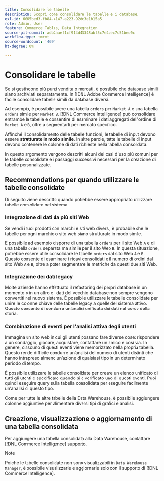 ```yaml
---
title: Consolidare le tabelle
description: Scopri come consolidare le tabelle e i database.
exl-id: 6065bed3-fb84-4147-a223-92dc3e1b15a5
role: Admin, User
feature: Commerce Tables, Data Integration
source-git-commit: adb7aaef1cf914d43348abf5c7e4bec7c51bed0c
workflow-type: tm+mt
source-wordcount: '469'
ht-degree: 0%

---
```


# Consolidare le tabelle

Se si gestiscono più punti vendita o mercati, è possibile che database simili siano archiviati separatamente. In [!DNL Adobe Commerce Intelligence] è facile consolidare tabelle simili da database diversi.

Ad esempio, è possibile avere una tabella `orders` per `Market A` e una tabella `orders` simile per `Market B`. [!DNL Commerce Intelligence] può consolidare entrambe le tabelle e consentire di esaminare i dati aggregati dell&#39;ordine di `Market A` e `B`, oltre a segmentarli per mercato specifico.

Affinché il consolidamento delle tabelle funzioni, le tabelle di input devono essere **strutturate in modo simile**. In altre parole, tutte le tabelle di input devono contenere le colonne di dati richieste nella tabella consolidata.

In questo argomento vengono descritti alcuni dei casi d&#39;uso più comuni per le tabelle consolidate e i passaggi successivi necessari per la creazione di tabelle personalizzate.

## Recommendations per quando utilizzare le tabelle consolidate

Di seguito viene descritto quando potrebbe essere appropriato utilizzare tabelle consolidate nel sistema.

### Integrazione di dati da più siti Web

Se vendi i tuoi prodotti con marchi e siti web diversi, è probabile che le tabelle per ogni marchio o sito web siano strutturate in modo simile.

È possibile ad esempio disporre di una tabella `orders` per il sito Web `A` e di una tabella `orders` separata ma simile per il sito Web `B`. In questa situazione, potrebbe essere utile consolidare le tabelle `orders` dal sito Web `A` e `B`. Questo consente di esaminare i ricavi consolidati e il numero di ordini dal sito Web `A` e `B`, oltre a poter segmentare le metriche da questi due siti Web.

### Integrazione dei dati legacy

Molte aziende hanno effettuato il refactoring dei propri database in un momento o in un altro e i dati del vecchio database non sempre vengono convertiti nel nuovo sistema. È possibile utilizzare le tabelle consolidate per unire le colonne chiave delle tabelle legacy a quelle del sistema attivo. Questo consente di condurre un’analisi unificata dei dati nel corso della storia.

### Combinazione di eventi per l&#39;analisi attiva degli utenti

Immagina un sito web in cui gli utenti possano fare diverse cose: rispondere a un sondaggio, giocare, acquistare, contattare un amico e così via. In genere, ciascuno di questi eventi viene memorizzato nella propria tabella. Questo rende difficile condurre un’analisi del numero di utenti distinti che hanno intrapreso almeno un’azione di qualsiasi tipo in un determinato periodo di tempo.

È possibile utilizzare le tabelle consolidate per creare un elenco unificato di tutti gli utenti e specificare quando si è verificato uno di questi eventi. Puoi quindi eseguire query sulla tabella consolidata per eseguire facilmente un’analisi di questo tipo.

Come per tutte le altre tabelle della Data Warehouse, è possibile aggiungere colonne aggiuntive per alimentare diversi tipi di grafici e analisi.

## Creazione, visualizzazione o aggiornamento di una tabella consolidata

Per aggiungere una tabella consolidata alla Data Warehouse, contattare [!DNL Commerce Intelligence] [supporto](../guide-overview.md#Submitting-a-Support-Ticket).

>[!NOTE]
>
>Poiché le tabelle consolidate non sono visualizzabili in `Data Warehouse Manager`, è possibile visualizzarle e aggiornarle solo con il supporto di [!DNL Commerce Intelligence].
